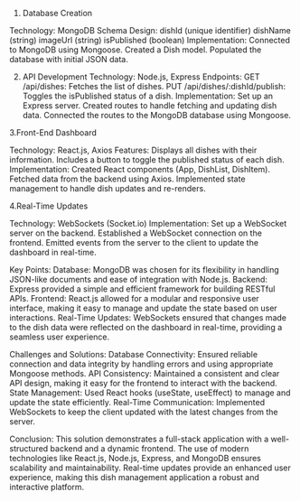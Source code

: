 1. Database Creation

Technology: MongoDB
Schema Design:
dishId (unique identifier)
dishName (string)
imageUrl (string)
isPublished (boolean)
Implementation:
Connected to MongoDB using Mongoose.
Created a Dish model.
Populated the database with initial JSON data.

2. API Development
Technology: Node.js, Express
Endpoints:
GET /api/dishes: Fetches the list of dishes.
PUT /api/dishes/:dishId/publish: Toggles the isPublished status of a dish.
Implementation:
Set up an Express server.
Created routes to handle fetching and updating dish data.
Connected the routes to the MongoDB database using Mongoose.

3.Front-End Dashboard

Technology: React.js, Axios
Features:
Displays all dishes with their information.
Includes a button to toggle the published status of each dish.
Implementation:
Created React components (App, DishList, DishItem).
Fetched data from the backend using Axios.
Implemented state management to handle dish updates and re-renders.

4.Real-Time Updates

Technology: WebSockets (Socket.io)
Implementation:
Set up a WebSocket server on the backend.
Established a WebSocket connection on the frontend.
Emitted events from the server to the client to update the dashboard in real-time.

Key Points:
Database: MongoDB was chosen for its flexibility in handling JSON-like documents and ease of integration with Node.js.
Backend: Express provided a simple and efficient framework for building RESTful APIs.
Frontend: React.js allowed for a modular and responsive user interface, making it easy to manage and update the state based on user interactions.
Real-Time Updates: WebSockets ensured that changes made to the dish data were reflected on the dashboard in real-time, providing a seamless user experience.

Challenges and Solutions:
Database Connectivity: Ensured reliable connection and data integrity by handling errors and using appropriate Mongoose methods.
API Consistency: Maintained a consistent and clear API design, making it easy for the frontend to interact with the backend.
State Management: Used React hooks (useState, useEffect) to manage and update the state efficiently.
Real-Time Communication: Implemented WebSockets to keep the client updated with the latest changes from the server.

Conclusion:
This solution demonstrates a full-stack application with a well-structured backend and a dynamic frontend.
The use of modern technologies like React.js, Node.js, Express, and MongoDB ensures scalability and maintainability.
Real-time updates provide an enhanced user experience, making this dish management application a robust and interactive platform.
